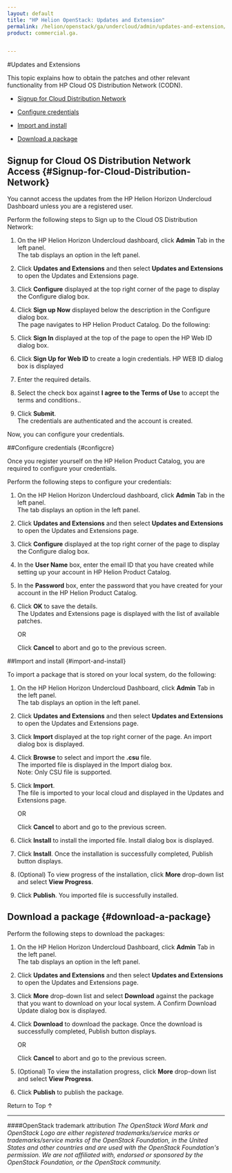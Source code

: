```yaml
---
layout: default
title: "HP Helion OpenStack: Updates and Extension"
permalink: /helion/openstack/ga/undercloud/admin/updates-and-extension/
product: commercial.ga.


---
```

<!--UNDER REVISION-->


<script>

function PageRefresh {
onLoad="window.refresh"
}

PageRefresh();

</script>

<!--
<p style="font-size: small;"> <a href="/helion/openstack/install-beta/prereqs/">&#9664; PREV</a> | <a href="/helion/openstack/install-beta-overview/">&#9650; UP</a> | <a href="/helion/openstack/install-beta/vsa/">NEXT &#9654;</a> </p> --->

#Updates and Extensions

This topic explains how to obtain the patches and other relevant functionality from HP Cloud OS Distribution Network (CODN).

* [Signup for Cloud Distribution Network](#Signup-for-Cloud-Distribution-Network)

* [Configure credentials](#configcre)

* [Import and install](#import-and-install)

* [Download a package](#download-a-package)


## Signup for Cloud OS Distribution Network Access {#Signup-for-Cloud-Distribution-Network}  

You cannot access the updates from the HP Helion Horizon Undercloud Dashboard unless you are a registered user.

Perform the following steps to Sign up to the Cloud OS Distribution Network:

1.  On the HP Helion Horizon Undercloud dashboard, click **Admin** Tab in the left panel.<br> The tab displays an option in the left panel.

2.	Click **Updates and Extensions** and then select **Updates and Extensions** to open the Updates and Extensions page.

3.	Click **Configure** displayed at the top right corner of the page to display the Configure dialog box.

4.	Click **Sign up Now** displayed below the description in the Configure dialog box.<br>
The page navigates to HP Helion Product Catalog. Do the following:</br> 
    
5.  Click **Sign In** displayed at the top of the page to open the HP Web ID dialog box.

6. Click **Sign Up for Web ID** to create a login credentials. HP WEB ID dialog box is displayed 
    
7. Enter the required details.
  
8. Select the check box against **I agree to the Terms of Use** to accept the terms and conditions..

9. Click **Submit**.<br>The credentials are authenticated and the account is created.

Now, you can configure your credentials.

##Configure credentials {#configcre}

Once you register yourself on the HP Helion Product Catalog, you are required to configure your credentials.

Perform the following steps to configure your credentials:

1.  On the HP Helion Horizon Undercloud dashboard, click **Admin** Tab in the left panel.<br> The tab displays an option in the left panel.

2.	Click **Updates and Extensions** and then select **Updates and Extensions** to open the Updates and Extensions page.

3.	Click **Configure** displayed at the top right corner of the page to display the Configure dialog box.

4. In the **User Name** box, enter the email ID that you have created while setting up your account in HP Helion Product Catalog. 

5.	In the **Password** box, enter the password that you have created for your account in the HP Helion Product Catalog.

6.	Click **OK** to save the details.<br>The Updates and Extensions page is displayed with the list of available patches.</br>


	OR

	Click **Cancel** to abort and go to the previous screen.

##Import and install {#import-and-install}

To import a package that is stored on your local system, do the following:

1.  On the HP Helion Horizon Undercloud Dashboard, click **Admin** Tab in the left panel.<br> The tab displays an option in the left panel.

2.	Click **Updates and Extensions** and then select **Updates and Extensions** to open the Updates and Extensions page.

3.	Click **Import** displayed at the top right corner of the page. An import dialog box is displayed.

4.	Click **Browse** to select and import the **.csu** file.<br>The imported file is displayed in the Import dialog box.</br> Note: Only CSU file is supported.

5.	Click **Import**.<br>The file is imported to your local cloud and displayed in the Updates and Extensions page.


	OR

	Click **Cancel** to abort and go to the previous screen.

6. Click **Install** to install the imported file. Install dialog box is displayed.

7. Click **Install**.  Once the installation is successfully completed, Publish button displays. 

8. (Optional) To view progress of the installation, click **More** drop-down list and select **View Progress**.

9. Click **Publish**. You imported file is successfully installed.

## Download a package {#download-a-package}

Perform the following steps to download the packages:

1. On the HP Helion Horizon Undercloud Dashboard, click **Admin** Tab in the left panel.<br> The tab displays an option in the left panel.

2.	Click **Updates and Extensions** and then select **Updates and Extensions** to open the Updates and Extensions page.
3.	Click **More** drop-down list and select **Download** against the package that you want to download on your local system. A Confirm Download Update dialog box is displayed.

4. Click **Download** to download the package. Once the download is successfully completed, Publish button displays.


	OR

	Click **Cancel** to abort and go to the previous screen.

7. (Optional) To view the installation progress, click **More** drop-down list and select **View Progress**.

8. Click **Publish** to publish the package.

<a href="#top" style="padding:14px 0px 14px 0px; text-decoration: none;"> Return to Top &#8593; </a>

----
####OpenStack trademark attribution
*The OpenStack Word Mark and OpenStack Logo are either registered trademarks/service marks or trademarks/service marks of the OpenStack Foundation, in the United States and other countries and are used with the OpenStack Foundation's permission. We are not affiliated with, endorsed or sponsored by the OpenStack Foundation, or the OpenStack community.*




